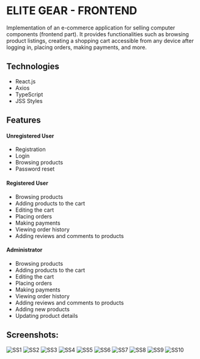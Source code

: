 # ELITE GEAR - FRONTEND

Implementation of an e-commerce application for selling computer components (frontend part). It provides functionalities such as browsing product listings, creating a shopping cart accessible from any device after logging in, placing orders, making payments, and more.

## Technologies
- React.js
- Axios
- TypeScript
- JSS Styles

## Features

#### Unregistered User
- Registration
- Login
- Browsing products
- Password reset

#### Registered User
- Browsing products
- Adding products to the cart
- Editing the cart
- Placing orders
- Making payments
- Viewing order history
- Adding reviews and comments to products

#### Administrator
- Browsing products
- Adding products to the cart
- Editing the cart
- Placing orders
- Making payments
- Viewing order history
- Adding reviews and comments to products
- Adding new products
- Updating product details

## Screenshots:
![SS1](https://github.com/zywczak/ELITE_GEAR_BACKEND/blob/main/screenshot.png)
![SS2](https://github.com/zywczak/ELITE_GEAR_BACKEND/blob/main/screenshot1.png)
![SS3](https://github.com/zywczak/ELITE_GEAR_BACKEND/blob/main/screenshot2.png)
![SS4](https://github.com/zywczak/ELITE_GEAR_BACKEND/blob/main/screenshot3.png)
![SS5](https://github.com/zywczak/ELITE_GEAR_BACKEND/blob/main/screenshot4.png)
![SS6](https://github.com/zywczak/ELITE_GEAR_BACKEND/blob/main/screenshot5.png)
![SS7](https://github.com/zywczak/ELITE_GEAR_BACKEND/blob/main/screenshot6.png)
![SS8](https://github.com/zywczak/ELITE_GEAR_BACKEND/blob/main/screenshot7.png)
![SS9](https://github.com/zywczak/ELITE_GEAR_BACKEND/blob/main/screenshot8.png)
![SS10](https://github.com/zywczak/ELITE_GEAR_BACKEND/blob/main/screenshot9.png)